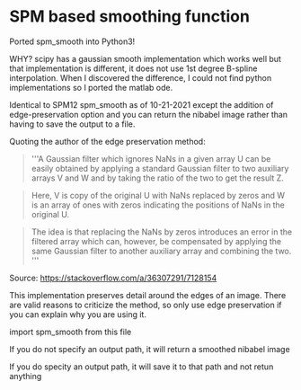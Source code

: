 # SPM based smoothing function

 Ported spm_smooth into Python3!

 WHY? scipy has a gaussian smooth implementation which works well but that implementation is different, it does not use 1st degree B-spline interpolation. When I discovered the difference, I could not find python implementations so I ported the matlab ode. 

 Identical to SPM12 spm_smooth as of 10-21-2021 except the addition of edge-preservation option and you can return the nibabel image rather than having to save the output to a file.
 
 Quoting the author of the edge preservation method: 
 
> '''A Gaussian filter which ignores NaNs in a given array U can be easily obtained by applying a standard Gaussian filter to two auxiliary arrays V and W and by taking the ratio of the two to get the result Z.

> Here, V is copy of the original U with NaNs replaced by zeros and W is an array of ones with zeros indicating the positions of NaNs in the original U.
 
> The idea is that replacing the NaNs by zeros introduces an error in the filtered array which can, however, be compensated by applying the same Gaussian filter to another auxiliary array and combining the two. '''

Source: https://stackoverflow.com/a/36307291/7128154

 This implementation preserves detail around the edges of an image. There are valid reasons to criticize the method, so only use edge preservation if you can explain why you are using it. 

 
 import spm_smooth from this file
 
 If you do not specify an output path, it will return a smoothed nibabel image

 If you do specity an output path, it will save it to that path and not retun anything
